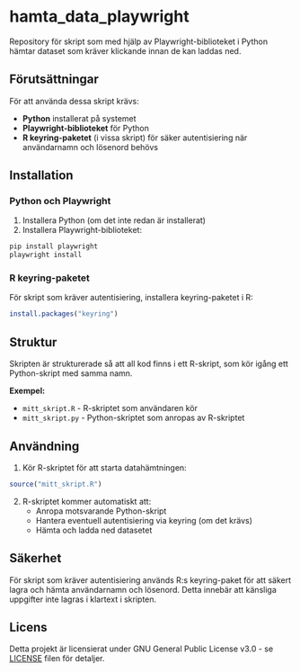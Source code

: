 # hamta_data_playwright

Repository för skript som med hjälp av Playwright-biblioteket i Python hämtar dataset som kräver klickande innan de kan laddas ned.

## Förutsättningar

För att använda dessa skript krävs:

- **Python** installerat på systemet
- **Playwright-biblioteket** för Python
- **R keyring-paketet** (i vissa skript) för säker autentisiering när användarnamn och lösenord behövs

## Installation

### Python och Playwright

1. Installera Python (om det inte redan är installerat)
2. Installera Playwright-biblioteket:
```bash
pip install playwright
playwright install
```

### R keyring-paketet

För skript som kräver autentisiering, installera keyring-paketet i R:
```r
install.packages("keyring")
```

## Struktur

Skripten är strukturerade så att all kod finns i ett R-skript, som kör igång ett Python-skript med samma namn.

**Exempel:**
- `mitt_skript.R` - R-skriptet som användaren kör
- `mitt_skript.py` - Python-skriptet som anropas av R-skriptet

## Användning

1. Kör R-skriptet för att starta datahämtningen:
```r
source("mitt_skript.R")
```

2. R-skriptet kommer automatiskt att:
   - Anropa motsvarande Python-skript
   - Hantera eventuell autentisiering via keyring (om det krävs)
   - Hämta och ladda ned datasetet

## Säkerhet

För skript som kräver autentisiering används R:s keyring-paket för att säkert lagra och hämta användarnamn och lösenord. Detta innebär att känsliga uppgifter inte lagras i klartext i skripten.

## Licens

Detta projekt är licensierat under GNU General Public License v3.0 - se [LICENSE](LICENSE) filen för detaljer.